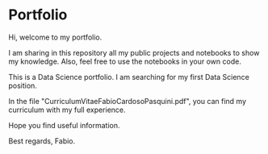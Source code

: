 # Portfolio
Hi, welcome to my portfolio. 

I am sharing in this repository all my public projects and notebooks to show my knowledge. Also, feel free to use the notebooks in your own code.

This is a Data Science portfolio. I am searching for my first Data Science position.

In the file "CurriculumVitaeFabioCardosoPasquini.pdf", you can find my curriculum with my full experience.

Hope you find useful information.

Best regards,
Fabio.
